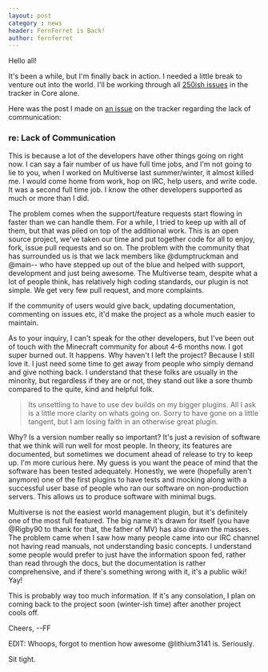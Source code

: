 ```yaml
---
layout: post
category : news
header: FernFerret is Back!
author: fernferret
---
```


Hello all!

It's been a while, but I'm finally back in action. I needed a little break to venture out into the world. I'll be working through all [250ish issues](https://github.com/multiverse/Multiverse-Core/issues) in the tracker in Core alone.

Here was the post I made on [an issue]() on the tracker regarding the lack of communication:

### re: Lack of Communication

This is because a lot of the developers have other things going on right now. I can say a fair number of us have full time jobs, and I'm not going to lie to you, when I worked on Multiverse last summer/winter, it almost killed me. I would come home from work, hop on IRC, help users, and write code. It was a second full time job. I know the other developers supported as much or more than I did.

The problem comes when the support/feature requests start flowing in faster than we can handle them. For a while, I tried to keep up with all of them, but that was piled on top of the additional work. This is an open source project, we've taken our time and put together code for all to enjoy, fork, issue pull requests and so on. The problem with the community that has surrounded us is that we lack members like @dumptruckman and @main-- who have stepped up out of the blue and helped with support, development and just being awesome. The Multiverse team, despite what a lot of people think, has relatively high coding standards, our plugin is not simple. We get very few pull request, and more complaints.

If the community of users would give back, updating documentation, commenting on issues etc, it'd make the project as a whole much easier to maintain.

As to your inquiry, I can't speak for the other developers, but I've been out of touch with the Minecraft community for about 4-6 months now. I got super burned out. It happens. Why haven't I left the project? Because I still love it. I just need some time to get away from people who simply demand and give nothing back. I understand that these folks are usually in the minority, but regardless if they are or not, they stand out like a sore thumb compared to the quite, kind and helpful folk.

>Its unsettling to have to use dev builds on my bigger plugins. All I ask is a little more clarity on whats going on. Sorry to have gone on a little tangent, but I am losing faith in an otherwise great plugin.

Why? Is a version number really so important? It's just a revision of software that we think will run well for most people. In theory, its features are documented, but sometimes we document ahead of release to try to keep up. I'm more curious here. My guess is you want the peace of mind that the software has been tested adequately. Honestly, we were (hopefully aren't anymore) one of the first plugins to have tests and mocking along with a successful user base of people who ran our software on non-production servers. This allows us to produce software with minimal bugs.

Multiverse is not the easiest world management plugin, but it's definitely one of the most full featured. The big name it's drawn for itself (you have @Rigby90 to thank for that, the father of MV) has also drawn the masses. The problem came when I saw how many people came into our IRC channel not having read manuals, not understanding basic concepts. I understand some people would prefer to just have the information spoon fed, rather than read through the docs, but the documentation is rather comprehensive, and if there's something wrong with it, it's a public wiki! Yay!

This is probably way too much information. If it's any consolation, I plan on coming back to the project soon (winter-ish time) after another project cools off.

Cheers,
--FF

EDIT: Whoops, forgot to mention how awesome @lithium3141 is. Seriously.

Sit tight.